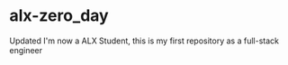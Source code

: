 # alx-zero_day
 Updated I'm now a ALX Student, this is my first repository as a full-stack engineer
